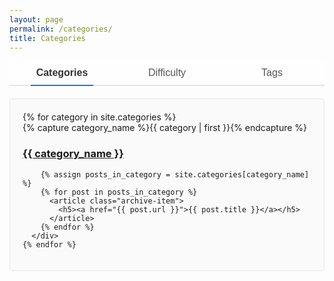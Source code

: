```yaml
---
layout: page
permalink: /categories/
title: Categories
---
```

<div id="archives">
  <div class="tabs">
    <button class="tab-button active" onclick="switchTab('category')">Categories</button>
    <button class="tab-button" onclick="switchTab('difficulty')">Difficulty</button>
    <button class="tab-button" onclick="switchTab('tag')">Tags</button>
  </div>

  <!-- Categories Tab -->
  <div id="category-tab" class="tab-content active">
    {% for category in site.categories %}
      <div class="archive-group">
        {% capture category_name %}{{ category | first }}{% endcapture %}
        <div id="{{ category_name | slugify }}"></div>
        <h3 class="category-head">
          <a href="#category/{{ category_name | slugify }}">{{ category_name }}</a>
        </h3>

        {% assign posts_in_category = site.categories[category_name] %}
        {% for post in posts_in_category %}
          <article class="archive-item">
            <h5><a href="{{ post.url }}">{{ post.title }}</a></h5>
          </article>
        {% endfor %}
      </div>
    {% endfor %}
  </div>

  <!-- Difficulty Tab -->
  <div id="difficulty-tab" class="tab-content">
    {% assign all_difficulties = site.posts | map: 'difficulty' | uniq %}
    {% for difficulty in all_difficulties %}
      {% if difficulty %}
        <div class="difficulty-group" id="difficulty-{{ difficulty | slugify }}">
          <h4 class="difficulty-head">
            <a href="#difficulty/difficulty-{{ difficulty | slugify }}">{{ difficulty | capitalize }}</a>
          </h4>
          {% assign posts_with_difficulty = site.posts | where: 'difficulty', difficulty %}
          {% for post in posts_with_difficulty %}
            <article class="archive-item">
              <h5><a href="{{ post.url }}">{{ post.title }}</a></h5>
            </article>
          {% endfor %}
        </div>
      {% endif %}
    {% endfor %}
  </div>

  <!-- Tags Tab -->
  <div id="tag-tab" class="tab-content">
    {% assign all_tags = site.posts | map: 'tags' | join: ',' | split: ',' | uniq %}
    {% for tag in all_tags %}
      {% if tag %}
        <div class="tag-group" id="tag-{{ tag | slugify }}">
          <h5 class="tag-head">
            <a href="#tag/tag-{{ tag | slugify }}">{{ tag }}</a>
          </h5>
          {% for post in site.posts %}
            {% if post.tags contains tag %}
              <article class="archive-item">
                <h5><a href="{{ post.url }}">{{ post.title }}</a></h5>
              </article>
            {% endif %}
          {% endfor %}
        </div>
      {% endif %}
    {% endfor %}
  </div>
</div>

<script>
  function switchTab(tabName, targetId = null) {
    const tabs = document.querySelectorAll('.tab-content');
    const buttons = document.querySelectorAll('.tab-button');

    // Activate the relevant tab
    tabs.forEach(tab => {
      tab.classList.remove('active');
      if (tab.id === `${tabName}-tab`) {
        tab.classList.add('active');
      }
    });

    // Update button styles
    buttons.forEach(button => button.classList.remove('active'));
    document.querySelector(`[onclick="switchTab('${tabName}')"]`).classList.add('active');

    // Scroll to the specific section if targetId is provided
    if (targetId) {
      const targetElement = document.getElementById(targetId);
      if (targetElement) {
        targetElement.scrollIntoView({ behavior: 'smooth' });
      }
    }
  }

  // Handle URL hash navigation on page load
  window.addEventListener('load', () => {
    const hash = window.location.hash.substring(1);
    if (hash) {
      const [tabName, sectionId] = hash.split('/');
      if (tabName) {
        switchTab(tabName, sectionId);
      }
    }
  });
</script>

<style>
  /* General Styles */
  .tabs {
    display: flex;
    justify-content: space-around;
    margin-bottom: 20px;
    border-bottom: 2px solid #e5e5e5;
    background: #fefefe;
  }

  .tab-button {
    flex: 1;
    padding: 10px 0;
    text-align: center;
    font-size: 16px;
    font-weight: 500;
    color: #555;
    border: none;
    outline: none;
    cursor: pointer;
    background: transparent;
    transition: color 0.3s, border-bottom-color 0.3s;
    position: relative;
  }




  .tab-button.active {
    color: #333;
    font-weight: bold;
  }

  .tab-button.active::after {
    content: '';
    position: absolute;
    bottom: -2px;
    left: 20%;
    width: 60%;
    height: 2px;
    background: #007bff;
    transition: width 0.3s ease-in-out;
  }

  .tab-button:hover {
    color: #007bff;
  }

  .tab-button:hover::after {
    content: '';
    position: absolute;
    bottom: -2px;
    left: 15%;
    width: 70%;
    height: 2px;
    background: #0056b3;
  }

  /* Tab Content */
  .tab-content {
    display: none;
    padding: 20px;
    background: #fafafa;
    border: 1px solid #e5e5e5;
    border-radius: 4px;
  }

  .tab-content.active {
    display: block;
  }

  /* Responsive Design */
  @media (max-width: 768px) {
    .tabs {
      flex-direction: column;
    }

    .tab-button {
      border-bottom: 1px solid #e5e5e5;
    }

    .tab-button.active {
      color: #007bff;
    }

    .tab-button.active::after {
      display: none;
    }
  }
</style>

